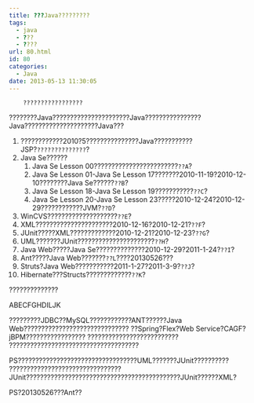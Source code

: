 ```yaml
---
title: ???Java?????????
tags:
  - java
  - ???
  - ????
url: 80.html
id: 80
categories:
  - Java
date: 2013-05-13 11:30:05
---
```


        ?????????????????

????????Java??????????????????????Java????????????????Java?????????????????????Java???

1.  ????????????2010?5???????????????Java???????????JSP?`??????????????`?
2.  Java Se??????
    1.  Java Se Lesson 00????????????????????????`??A`?
    2.  Java Se Lesson 01-Java Se Lesson 17???????2010-11-19?2010-12-10????????Java Se??????`??B`?
    3.  Java Se Lesson 18-Java Se Lesson 19???????????`??C`?
    4.  Java Se Lesson 20-Java Se Lesson 23?????2010-12-24?2010-12-29????????????JVM?`??D`?
3.  WinCVS????????????????????`??E`?
4.  XML??????????????????????2010-12-16?2010-12-21?`??F`?
5.  JUnit?????XML?????????????2010-12-21?2010-12-23?`??G`?
6.  UML???????JUnit??????????????????????`??H`?
7.  Java Web?????Java Se??????????????2010-12-29?2011-1-24?`??I`?
8.  Ant?????Java Web???????`??L`????20130526???
9.  Struts?Java Web???????????2011-1-27?2011-3-9?`??J`?
10.  Hibernate???Structs?????????????`??K`?

??????????????

 ABECFGHDILJK

?????????JDBC??MySQL????????????ANT??????Java Web??????????????????????????????
??Spring?Flex?Web Service?CAGF?jBPM?????????????????
??????????????????????????
????????????????????????????????????? 

PS??????????????????????????????????UML???????JUnit??????????
????????????????????????????????JUnit????????????????????????????????????????????JUnit??????XML?

PS?20130526???Ant??